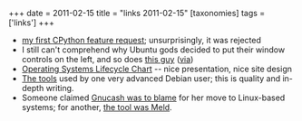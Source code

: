 +++
date = 2011-02-15
title = "links 2011-02-15"
[taxonomies]
tags = ['links']
+++

-   [my first CPython feature request]; unsurprisingly, it was rejected
-   I still can't comprehend why Ubuntu gods decided to put their
    window controls on the left, and so does [this guy] ([via])
-   [Operating Systems Lifecycle Chart] -- nice presentation, nice site
    design
-   [The tools] used by one very advanced Debian user; this is quality
    and in-depth writing.
-   Someone claimed [Gnucash was to blame] for her move to Linux-based
    systems; for another, [the tool was Meld].

  [my first CPython feature request]: http://bugs.python.org/issue11162
  [this guy]: http://yokozar.org/blog/archives/194
  [via]: http://www.codinghorror.com/blog/2010/03/the-opposite-of-fitts-law.html
  [Operating Systems Lifecycle Chart]: http://benjamin-schweizer.de/operating-systems-lifecycle-chart.html
  [The tools]: http://benjamin.mako.hill.usesthis.com/
  [Gnucash was to blame]: http://lists.debian.org/debian-user/2007/11/msg00664.html
  [the tool was Meld]: http://lists.debian.org/debian-user/2006/10/msg03316.html
